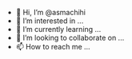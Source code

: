 - 👋 Hi, I’m @asmachihi
- 👀 I’m interested in ...
- 🌱 I’m currently learning ...
- 💞️ I’m looking to collaborate on ...
- 📫 How to reach me ...

<!---
asmachihi/asmachihi is a ✨ special ✨ repository because its `README.md` (this file) appears on your GitHub profile.
You can click the Preview link to take a look at your changes.
--->
